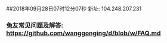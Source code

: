 ##2018年09月28日07时12分07秒 新址: 104.248.207.231
### 兔友常见问题及解答: https://github.com/wanggonging/d/blob/w/FAQ.md
